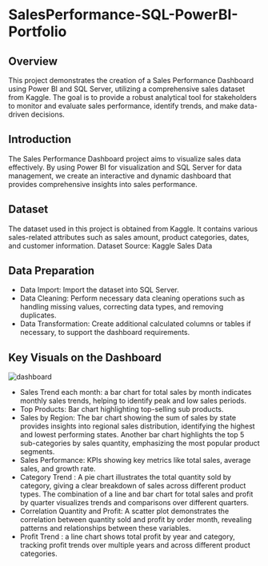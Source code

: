 # SalesPerformance-SQL-PowerBI-Portfolio
## Overview
This project demonstrates the creation of a Sales Performance Dashboard using Power BI and SQL Server, utilizing a comprehensive sales dataset from Kaggle. The goal is to provide a robust analytical tool for stakeholders to monitor and evaluate sales performance, identify trends, and make data-driven decisions.

## Introduction
The Sales Performance Dashboard project aims to visualize sales data effectively. By using Power BI for visualization and SQL Server for data management, we create an interactive and dynamic dashboard that provides comprehensive insights into sales performance.

## Dataset
The dataset used in this project is obtained from Kaggle. It contains various sales-related attributes such as sales amount, product categories, dates, and customer information.
Dataset Source: Kaggle Sales Data

## Data Preparation
- Data Import: Import the dataset into SQL Server.
- Data Cleaning: Perform necessary data cleaning operations such as handling missing values, correcting data types, and removing duplicates.
- Data Transformation: Create additional calculated columns or tables if necessary, to support the dashboard requirements.

## Key Visuals on the Dashboard
![dashboard](https://github.com/tasyyfry/SalesPerformance-SQL-PowerBI-Portfolio/assets/107866122/fbb2b9b7-42c7-45d3-9f5c-89bd6b116851)
- Sales Trend each month: a bar chart for total sales by month indicates monthly sales trends, helping to identify peak and low sales periods.
- Top Products: Bar chart highlighting top-selling sub products.
- Sales by Region: The bar chart showing the sum of sales by state provides insights into regional sales distribution, identifying the highest and lowest performing states. Another bar chart highlights the top 5 sub-categories by sales quantity, emphasizing the most popular product segments.
- Sales Performance: KPIs showing key metrics like total sales, average sales, and growth rate.
- Category Trend : A pie chart illustrates the total quantity sold by category, giving a clear breakdown of sales across different product types. The combination of a line and bar chart for total sales and profit by quarter visualizes trends and comparisons over different quarters. 
- Correlation Quantity and Profit: A scatter plot demonstrates the correlation between quantity sold and profit by order month, revealing patterns and relationships between these variables.
- Profit Trend : a line chart shows total profit by year and category, tracking profit trends over multiple years and across different product categories.
